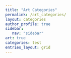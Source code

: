 ```yaml
---
title: "Art Categories"
permalink: /art_categories/
layout: categories
author_profile: true
sidebar:
   nav: "sidebar"
art: true
categories: test
entries_layout: grid
---
```


